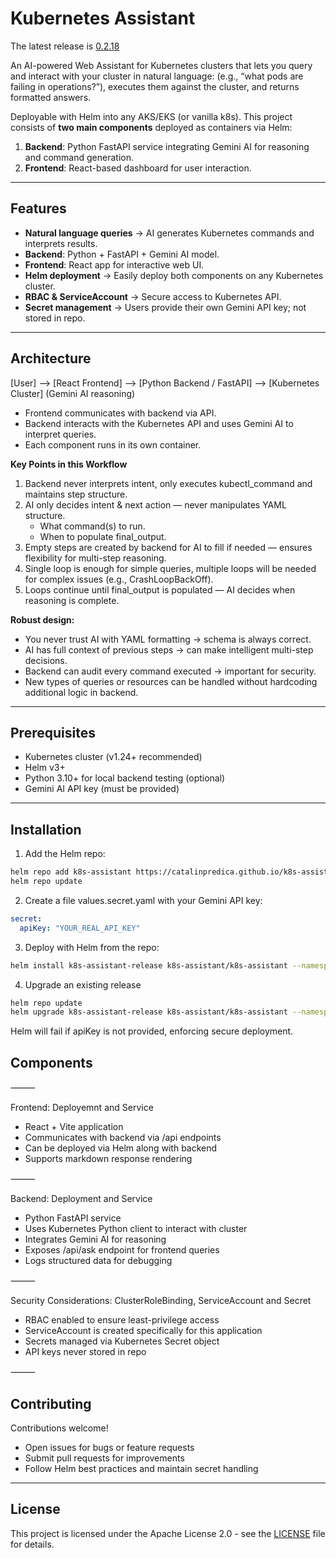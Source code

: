 # Kubernetes Assistant

The latest release is [0.2.18](https://github.com/CatalinPredica/k8s-assistant/releases/tag/0.2.18)

An AI-powered Web Assistant for Kubernetes clusters that lets you query and interact with your cluster in natural language:
(e.g., “what pods are failing in operations?”), executes them against the cluster, and returns formatted answers.

Deployable with Helm into any AKS/EKS (or vanilla k8s). This project consists of **two main components** deployed as containers via Helm:

1. **Backend**: Python FastAPI service integrating Gemini AI for reasoning and command generation.
2. **Frontend**: React-based dashboard for user interaction.

---

## Features

- **Natural language queries** → AI generates Kubernetes commands and interprets results.
- **Backend**: Python + FastAPI + Gemini AI model.
- **Frontend**: React app for interactive web UI.
- **Helm deployment** → Easily deploy both components on any Kubernetes cluster.
- **RBAC & ServiceAccount** → Secure access to Kubernetes API.
- **Secret management** → Users provide their own Gemini API key; not stored in repo.

---

## Architecture

[User] —> [React Frontend] —> [Python Backend / FastAPI] —> [Kubernetes Cluster]
(Gemini AI reasoning)

- Frontend communicates with backend via API.
- Backend interacts with the Kubernetes API and uses Gemini AI to interpret queries.
- Each component runs in its own container.

**Key Points in this Workflow**

1. Backend never interprets intent, only executes kubectl_command and maintains step structure.
2. AI only decides intent & next action — never manipulates YAML structure.
	- What command(s) to run.
	- When to populate final_output.
3. Empty steps are created by backend for AI to fill if needed — ensures flexibility for multi-step reasoning.
4. Single loop is enough for simple queries, multiple loops will be needed for complex issues (e.g., CrashLoopBackOff).
5. Loops continue until final_output is populated — AI decides when reasoning is complete.

**Robust design:**

- You never trust AI with YAML formatting → schema is always correct.
- AI has full context of previous steps → can make intelligent multi-step decisions.
- Backend can audit every command executed → important for security.
- New types of queries or resources can be handled without hardcoding additional logic in backend.
 
---

## Prerequisites

- Kubernetes cluster (v1.24+ recommended)
- Helm v3+
- Python 3.10+ for local backend testing (optional)
- Gemini AI API key (must be provided)

---

## Installation

  1. Add the Helm repo:

```bash
helm repo add k8s-assistant https://catalinpredica.github.io/k8s-assistant/charts
helm repo update
```

  2. Create a file values.secret.yaml with your Gemini API key:

```yaml
secret:
  apiKey: "YOUR_REAL_API_KEY"
```

  3. Deploy with Helm from the repo:

```bash
helm install k8s-assistant-release k8s-assistant/k8s-assistant --namespace k8s-assistant -f helm/values.secret.yaml
```

  4. Upgrade an existing release

```bash
helm repo update
helm upgrade k8s-assistant-release k8s-assistant/k8s-assistant --namespace k8s-assistant -f helm/values.secret.yaml
```

Helm will fail if apiKey is not provided, enforcing secure deployment.

## Components
⸻

Frontend: Deployemnt and Service

- React + Vite application
- Communicates with backend via /api endpoints
- Can be deployed via Helm along with backend
- Supports markdown response rendering

⸻

Backend: Deployment and Service

- Python FastAPI service
- Uses Kubernetes Python client to interact with cluster
- Integrates Gemini AI for reasoning
- Exposes /api/ask endpoint for frontend queries
- Logs structured data for debugging

⸻

Security Considerations: ClusterRoleBinding, ServiceAccount and Secret

- RBAC enabled to ensure least-privilege access
- ServiceAccount is created specifically for this application
- Secrets managed via Kubernetes Secret object
- API keys never stored in repo

⸻

## Contributing

Contributions welcome!

- Open issues for bugs or feature requests
- Submit pull requests for improvements
- Follow Helm best practices and maintain secret handling

---

## License

This project is licensed under the Apache License 2.0 - see the [LICENSE](LICENSE) file for details.
